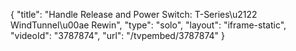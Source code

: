 {
    "title": "Handle Release and Power Switch: T-Series\u2122 WindTunnel\u00ae Rewin",
    "type": "solo",
    "layout": "iframe-static",
    "videoId": "3787874",
    "url": "\/tvpembed\/3787874"
}